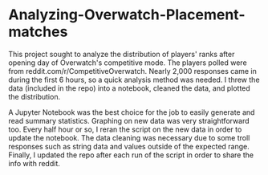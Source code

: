 # Analyzing-Overwatch-Placement-matches

This project sought to analyze the distribution of players' ranks after opening day of Overwatch's competitive mode. The players polled were from reddit.com/r/CompetitiveOverwatch. Nearly 2,000 responses came in during the first 6 hours, so a quick analysis method was needed. I threw the data (included in the repo) into a notebook, cleaned the data, and plotted the distribution. 

A Jupyter Notebook was the best choice for the job to easily generate and read summary statistics. Graphing on new data was very straightforward too. Every half hour or so, I reran the script on the new data in order to update the notebook. The data cleaning was necessary due to some troll responses such as string data and values outside of the expected range. Finally, I updated the repo after each run of the script in order to share the info with reddit.
